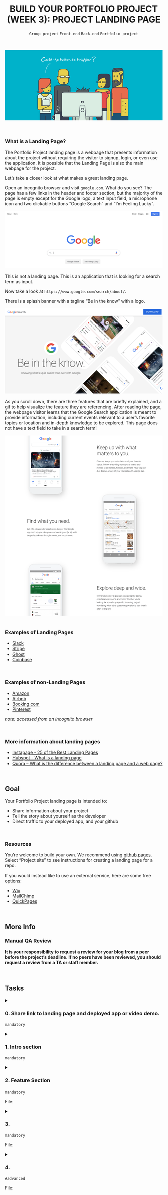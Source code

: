 <h1 align="center"><b>BUILD YOUR PORTFOLIO PROJECT (WEEK 3): PROJECT LANDING PAGE</b></h1>
<div align="center"><code>Group project</code> <code>Front-end</code> <code>Back-end</code> <code>Portfolio project</code></div>

<br><div align="center"><img src="https://github.com/codenvibes/alx-portfolio_project/blob/master/build%20your%20portfolio%20project%20(week%203)%3A%20project%20landing%20page/images/02eef3b807902eeb9cb8.gif"></div>


<!-- <br>
<hr>
<h3><a href=>Notes</a></h3>
<hr> -->


<br>

### What is a Landing Page?
The Portfolio Project landing page is a webpage that presents information about the project without requiring the visitor to signup, login, or even use the application. It is possible that the Landing Page is also the main webpage for the project.

Let’s take a closer look at what makes a great landing page.

Open an incognito browser and visit `google.com`. What do you see? The page has a few links in the header and footer section, but the majority of the page is empty except for the Google logo, a text input field, a microphone icon and two clickable buttons “Google Search” and “I’m Feeling Lucky”.

<div align="center"><img src="https://github.com/codenvibes/alx-portfolio_project/blob/master/build%20your%20portfolio%20project%20(week%203)%3A%20project%20landing%20page/images/b08b8aa4896490dda392.png"></div>

This is not a landing page. This is an application that is looking for a search term as input.

Now take a look at `https://www.google.com/search/about/`.

There is a splash banner with a tagline “Be in the know” with a logo.

<div align="center"><img src="https://github.com/codenvibes/alx-portfolio_project/blob/master/build%20your%20portfolio%20project%20(week%203)%3A%20project%20landing%20page/images/c10632be0d48a77170f2.png"></div>

As you scroll down, there are three features that are briefly explained, and a gif to help visualize the feature they are referencing. After reading the page, the webpage visitor learns that the Google Search application is meant to provide information, including current events relevant to a user’s favorite topics or location and in-depth knowledge to be explored. This page does not have a text field to take in a search term!

<div align="center"><img src="https://github.com/codenvibes/alx-portfolio_project/blob/master/build%20your%20portfolio%20project%20(week%203)%3A%20project%20landing%20page/images/2467bf770b996a240ced.png"></div>


<br>

### Examples of Landing Pages
- [Slack](https://slack.com/)
- [Stripe](https://stripe.com/)
- [Ghost](https://ghost.org/)
- [Coinbase](https://www.coinbase.com/)


<br>

### Examples of non-Landing Pages
- [Amazon](https://www.amazon.com/)
- [Airbnb](https://www.airbnb.com/)
- [Booking.com](https://www.booking.com/)
- [Pinterest](https://www.pinterest.com/)

*note: accessed from an incognito browser*


<br>

### More information about landing pages
- [Instapage - 25 of the Best Landing Pages](https://instapage.com/blog/best-landing-page-examples)
- [Hubspot - What is a landing page](https://blog.hubspot.com/blog/tabid/6307/bid/7177/what-is-a-landing-page-and-why-should-you-care.aspx)
- [Quora – What is the difference between a landing page and a web page?](https://www.quora.com/What-is-the-difference-between-a-landing-page-and-a-website)


<br>

## Goal
Your Portfolio Project landing page is intended to:
- Share information about your project
- Tell the story about yourself as the developer
- Direct traffic to your deployed app, and your github

<br>

### Resources
You’re welcome to build your own. We recommend using [github pages](https://pages.github.com/). Select “Project site” to see instructions for creating a landing page for a repo.

If you would instead like to use an external service, here are some free options:
- [Wix](https://www.wix.com/)
- [MailChimp](https://mailchimp.com/features/landing-pages/)
- [QuickPages](https://quickpages.co/)


<br>

## More Info
### Manual QA Review
**It is your responsibility to request a review for your blog from a peer before the project’s deadline. If no peers have been reviewed, you should request a review from a TA or staff member.**

<br>

## Tasks
<details>
<summary>

### 0. Share link to landing page and deployed app or video demo.
`mandatory`

</summary>

Share two links here:

1. Landing page URL
2. Deployed project page URL, or link to a Youtube video of a demo of the app

</details>

<details>
<summary>

### 1. Intro section
`mandatory`

</summary>

On page load, your project is introduced with:

- A large cover image
- The name of your project
- A one-line phrase and/or description of your project
- Navigation elements in the header bar to access each section you’ve defined (please have at least 2)
- A labeled button that navigates to the deployed project application.

</details>

<details>
<summary>

### 2. Feature Section
`mandatory`

File: []()
</summary>


</details>

<details>
<summary>

### 3. 
`mandatory`

File: []()
</summary>


</details>

<details>
<summary>

### 4. 
`#advanced`

File: []()
</summary>


</details>

